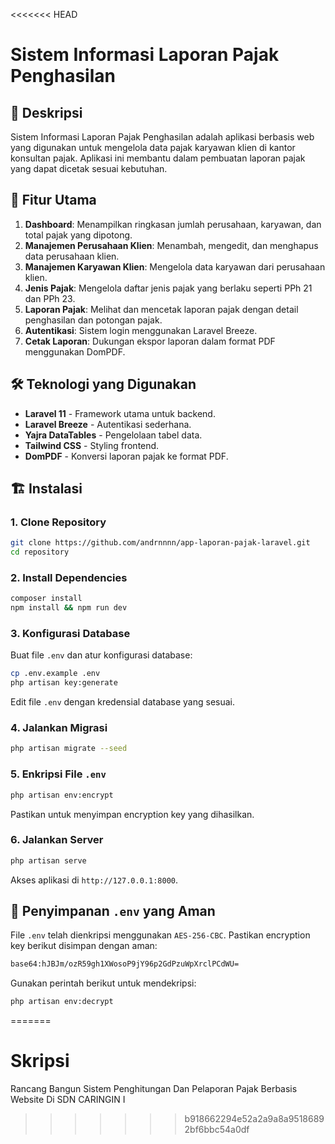 <<<<<<< HEAD
# Sistem Informasi Laporan Pajak Penghasilan

## 📌 Deskripsi

Sistem Informasi Laporan Pajak Penghasilan adalah aplikasi berbasis web yang digunakan untuk mengelola data pajak karyawan klien di kantor konsultan pajak. Aplikasi ini membantu dalam pembuatan laporan pajak yang dapat dicetak sesuai kebutuhan.

## 🚀 Fitur Utama

1. **Dashboard**: Menampilkan ringkasan jumlah perusahaan, karyawan, dan total pajak yang dipotong.
2. **Manajemen Perusahaan Klien**: Menambah, mengedit, dan menghapus data perusahaan klien.
3. **Manajemen Karyawan Klien**: Mengelola data karyawan dari perusahaan klien.
4. **Jenis Pajak**: Mengelola daftar jenis pajak yang berlaku seperti PPh 21 dan PPh 23.
5. **Laporan Pajak**: Melihat dan mencetak laporan pajak dengan detail penghasilan dan potongan pajak.
6. **Autentikasi**: Sistem login menggunakan Laravel Breeze.
7. **Cetak Laporan**: Dukungan ekspor laporan dalam format PDF menggunakan DomPDF.

## 🛠️ Teknologi yang Digunakan

-   **Laravel 11** - Framework utama untuk backend.
-   **Laravel Breeze** - Autentikasi sederhana.
-   **Yajra DataTables** - Pengelolaan tabel data.
-   **Tailwind CSS** - Styling frontend.
-   **DomPDF** - Konversi laporan pajak ke format PDF.

## 🏗️ Instalasi

### 1. Clone Repository

```sh
git clone https://github.com/andrnnnn/app-laporan-pajak-laravel.git
cd repository
```

### 2. Install Dependencies

```sh
composer install
npm install && npm run dev
```

### 3. Konfigurasi Database

Buat file `.env` dan atur konfigurasi database:

```sh
cp .env.example .env
php artisan key:generate
```

Edit file `.env` dengan kredensial database yang sesuai.

### 4. Jalankan Migrasi

```sh
php artisan migrate --seed
```

### 5. Enkripsi File `.env`

```sh
php artisan env:encrypt
```

Pastikan untuk menyimpan encryption key yang dihasilkan.

### 6. Jalankan Server

```sh
php artisan serve
```

Akses aplikasi di `http://127.0.0.1:8000`.

## 🔐 Penyimpanan `.env` yang Aman

File `.env` telah dienkripsi menggunakan `AES-256-CBC`. Pastikan encryption key berikut disimpan dengan aman:

```sh
base64:hJBJm/ozR59gh1XWosoP9jY96p2GdPzuWpXrclPCdWU=
```

Gunakan perintah berikut untuk mendekripsi:

```sh
php artisan env:decrypt
```
=======
# Skripsi
Rancang Bangun Sistem Penghitungan Dan Pelaporan Pajak Berbasis Website Di SDN CARINGIN I
>>>>>>> b918662294e52a2a9a8a95186892bf6bbc54a0df

